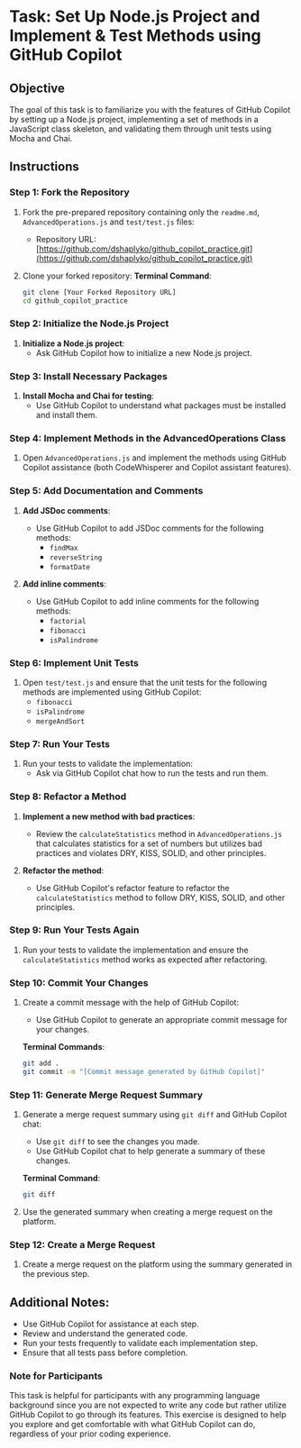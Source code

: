 # Task: Set Up Node.js Project and Implement & Test Methods using GitHub Copilot

## Objective

The goal of this task is to familiarize you with the features of GitHub Copilot by setting up a Node.js project, implementing a set of methods in a JavaScript class skeleton, and validating them through unit tests using Mocha and Chai.

## Instructions

### Step 1: Fork the Repository
1. Fork the pre-prepared repository containing only the `readme.md`, `AdvancedOperations.js` and `test/test.js` files:
    - Repository URL: [https://github.com/dshaplyko/github_copilot_practice.git](https://github.com/dshaplyko/github_copilot_practice.git)

2. Clone your forked repository:
    **Terminal Command**:
    ```bash
    git clone [Your Forked Repository URL]
    cd github_copilot_practice
    ```

### Step 2: Initialize the Node.js Project
1. **Initialize a Node.js project**:
    - Ask GitHub Copilot how to initialize a new Node.js project.

### Step 3: Install Necessary Packages
1. **Install Mocha and Chai for testing**:
    - Use GitHub Copilot to understand what packages must be installed and install them.

### Step 4: Implement Methods in the AdvancedOperations Class
1. Open `AdvancedOperations.js` and implement the methods using GitHub Copilot assistance (both CodeWhisperer and Copilot assistant features).

### Step 5: Add Documentation and Comments
1. **Add JSDoc comments**:
    - Use GitHub Copilot to add JSDoc comments for the following methods:
        - `findMax`
        - `reverseString`
        - `formatDate`

2. **Add inline comments**:
    - Use GitHub Copilot to add inline comments for the following methods:
        - `factorial`
        - `fibonacci`
        - `isPalindrome`

### Step 6: Implement Unit Tests
1. Open `test/test.js` and ensure that the unit tests for the following methods are implemented using GitHub Copilot:
    - `fibonacci`
    - `isPalindrome`
    - `mergeAndSort`

### Step 7: Run Your Tests
1. Run your tests to validate the implementation:
    - Ask via GitHub Copilot chat how to run the tests and run them.

### Step 8: Refactor a Method
1. **Implement a new method with bad practices**:
    - Review the `calculateStatistics` method in `AdvancedOperations.js` that calculates statistics for a set of numbers but utilizes bad practices and violates DRY, KISS, SOLID, and other principles.

2. **Refactor the method**:
    - Use GitHub Copilot's refactor feature to refactor the `calculateStatistics` method to follow DRY, KISS, SOLID, and other principles.

### Step 9: Run Your Tests Again
1. Run your tests to validate the implementation and ensure the `calculateStatistics` method works as expected after refactoring.

### Step 10: Commit Your Changes
1. Create a commit message with the help of GitHub Copilot:
    - Use GitHub Copilot to generate an appropriate commit message for your changes.

    **Terminal Commands**:
    ```bash
    git add .
    git commit -m "[Commit message generated by GitHub Copilot]"
    ```

### Step 11: Generate Merge Request Summary
1. Generate a merge request summary using `git diff` and GitHub Copilot chat:
    - Use `git diff` to see the changes you made.
    - Use GitHub Copilot chat to help generate a summary of these changes.

    **Terminal Command**:
    ```bash
    git diff
    ```

2. Use the generated summary when creating a merge request on the platform.

### Step 12: Create a Merge Request
1. Create a merge request on the platform using the summary generated in the previous step.

## Additional Notes:
- Use GitHub Copilot for assistance at each step.
- Review and understand the generated code.
- Run your tests frequently to validate each implementation step.
- Ensure that all tests pass before completion.

### Note for Participants
This task is helpful for participants with any programming language background since you are not expected to write any code but rather utilize GitHub Copilot to go through its features. This exercise is designed to help you explore and get comfortable with what GitHub Copilot can do, regardless of your prior coding experience.